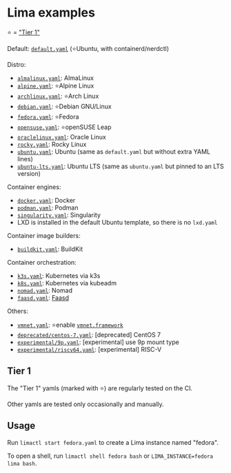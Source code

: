 # Lima examples

⭐ = ["Tier 1"](#tier-1)

Default: [`default.yaml`](./default.yaml) (⭐Ubuntu, with containerd/nerdctl)

Distro:
- [`almalinux.yaml`](./almalinux.yaml): AlmaLinux
- [`alpine.yaml`](./alpine.yaml): ⭐Alpine Linux
- [`archlinux.yaml`](./archlinux.yaml): ⭐Arch Linux
- [`debian.yaml`](./debian.yaml): ⭐Debian GNU/Linux
- [`fedora.yaml`](./fedora.yaml): ⭐Fedora
- [`opensuse.yaml`](./opensuse.yaml): ⭐openSUSE Leap
- [`oraclelinux.yaml`](./oraclelinux.yaml): Oracle Linux
- [`rocky.yaml`](./rocky.yaml): Rocky Linux
- [`ubuntu.yaml`](./ubuntu.yaml): Ubuntu (same as `default.yaml` but without extra YAML lines)
- [`ubuntu-lts.yaml`](./ubuntu-lts.yaml): Ubuntu LTS (same as `ubuntu.yaml` but pinned to an LTS version)

Container engines:
- [`docker.yaml`](./docker.yaml): Docker
- [`podman.yaml`](./podman.yaml): Podman
- [`singularity.yaml`](./singularity.yaml): Singularity
- LXD is installed in the default Ubuntu template, so there is no `lxd.yaml`

Container image builders:
- [`buildkit.yaml`](./buildkit.yaml): BuildKit

Container orchestration:
- [`k3s.yaml`](./k3s.yaml): Kubernetes via k3s
- [`k8s.yaml`](./k8s.yaml): Kubernetes via kubeadm
- [`nomad.yaml`](./nomad.yaml): Nomad
- [`faasd.yaml`](./faasd.yaml): [Faasd](https://docs.openfaas.com/deployment/faasd/)

Others:
- [`vmnet.yaml`](./vmnet.yaml): ⭐enable [`vmnet.framework`](../docs/network.md)
- [`deprecated/centos-7.yaml`](./deprecated/centos-7.yaml): [deprecated] CentOS 7
- [`experimental/9p.yaml`](experimental/9p.yaml): [experimental] use 9p mount type
- [`experimental/riscv64.yaml`](experimental/riscv64.yaml): [experimental] RISC-V

## Tier 1

The "Tier 1" yamls (marked with ⭐) are regularly tested on the CI.

Other yamls are tested only occasionally and manually.

## Usage
Run `limactl start fedora.yaml` to create a Lima instance named "fedora".

To open a shell, run `limactl shell fedora bash` or `LIMA_INSTANCE=fedora lima bash`.
